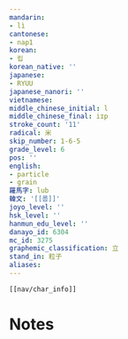 ```yaml
---
mandarin:
- lì
cantonese:
- nap1
korean:
- 립
korean_native: ''
japanese:
- RYUU
japanese_nanori: ''
vietnamese:
middle_chinese_initial: l
middle_chinese_final: iɪp
stroke_count: '11'
radical: 米
skip_number: 1-6-5
grade_level: 6
pos: ''
english:
- particle
- grain
羅馬字: lub
韓文: '[[룹]]'
joyo_level: ''
hsk_level: ''
hanmun_edu_level: ''
danayo_id: 6304
mc_id: 3275
graphemic_classification: 立
stand_in: 粒子
aliases:
---
```

```meta-bind-embed
[[nav/char_info]]
```

# Notes
